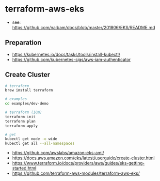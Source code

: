 # terraform-aws-eks

* see: <https://github.com/nalbam/docs/blob/master/201806/EKS/README.md>

## Preparation

* <https://kubernetes.io/docs/tasks/tools/install-kubectl/>
* <https://github.com/kubernetes-sigs/aws-iam-authenticator>

## Create Cluster

```bash
# terraform
brew install terraform

# examples
cd examples/dev-demo

# terraform (10m)
terraform init
terraform plan
terraform apply

# get
kubectl get node -o wide
kubectl get all --all-namespaces
```

* <https://github.com/awslabs/amazon-eks-ami/>
* <https://docs.aws.amazon.com/eks/latest/userguide/create-cluster.html>
* <https://www.terraform.io/docs/providers/aws/guides/eks-getting-started.html>
* <https://github.com/terraform-aws-modules/terraform-aws-eks/>
